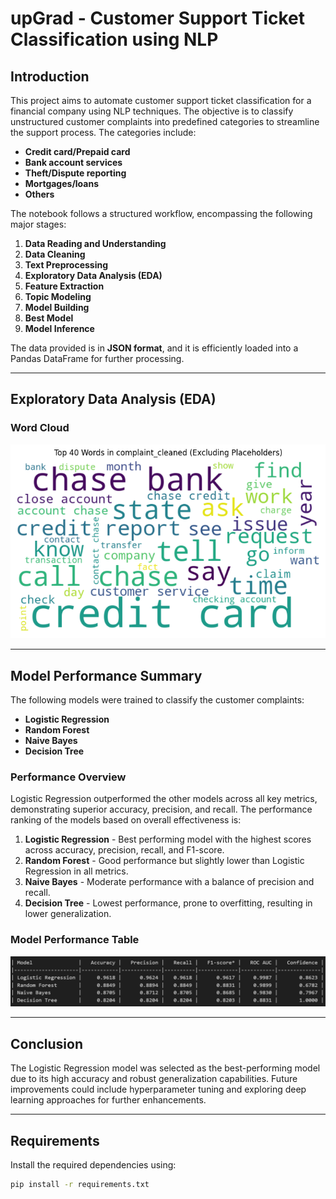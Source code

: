 # upGrad - Customer Support Ticket Classification using NLP

## Introduction

This project aims to automate customer support ticket classification for a financial company using NLP techniques. The objective is to classify unstructured customer complaints into predefined categories to streamline the support process. The categories include:

- **Credit card/Prepaid card**
- **Bank account services**
- **Theft/Dispute reporting**
- **Mortgages/loans**
- **Others**

The notebook follows a structured workflow, encompassing the following major stages:

1. **Data Reading and Understanding**  
2. **Data Cleaning**  
3. **Text Preprocessing**  
4. **Exploratory Data Analysis (EDA)**  
5. **Feature Extraction**  
6. **Topic Modeling**  
7. **Model Building**  
8. **Best Model**  
9. **Model Inference**

The data provided is in **JSON format**, and it is efficiently loaded into a Pandas DataFrame for further processing.

---

## Exploratory Data Analysis (EDA)

### Word Cloud

![Word Cloud Placeholder](wordcloud_top_40.png)

---

## Model Performance Summary

The following models were trained to classify the customer complaints:

- **Logistic Regression**
- **Random Forest**
- **Naive Bayes**
- **Decision Tree**

### Performance Overview

Logistic Regression outperformed the other models across all key metrics, demonstrating superior accuracy, precision, and recall. The performance ranking of the models based on overall effectiveness is:

1. **Logistic Regression** - Best performing model with the highest scores across accuracy, precision, recall, and F1-score.
2. **Random Forest** - Good performance but slightly lower than Logistic Regression in all metrics.
3. **Naive Bayes** - Moderate performance with a balance of precision and recall.
4. **Decision Tree** - Lowest performance, prone to overfitting, resulting in lower generalization.

### Model Performance Table

![Model Performance Placeholder](performance_summary.png)

---

## Conclusion

The Logistic Regression model was selected as the best-performing model due to its high accuracy and robust generalization capabilities. Future improvements could include hyperparameter tuning and exploring deep learning approaches for further enhancements.

---

## Requirements

Install the required dependencies using:  
   ```bash
   pip install -r requirements.txt
